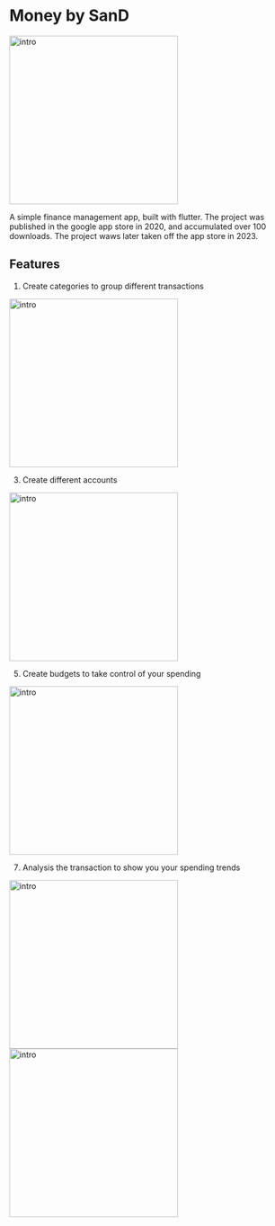 # Money by SanD

<img src="https://github.com/user-attachments/assets/1e497797-0e6f-4601-b713-ed117a2dd61e" alt="intro" width="300"/>


A simple finance management app, built with flutter. The project was published in the google app store in 2020, and accumulated over 100 downloads. The project waws later taken off the app store in 2023.


## Features
1. Create categories to group different transactions

<img src="https://github.com/user-attachments/assets/7d3d4b73-6a55-42d4-9375-0292f67cd5c1" alt="intro" width="300"/>



3. Create different accounts

<img src="https://github.com/user-attachments/assets/438d6993-8533-4e4d-bae2-2a7381b59006" alt="intro" width="300"/>




5. Create budgets to take control of your spending

<img src="https://github.com/user-attachments/assets/b0d74058-797d-4c6d-a635-e643db384f3f" alt="intro" width="300"/>




7. Analysis the transaction to show you your spending trends

<img src="https://github.com/user-attachments/assets/0570c900-9f02-4b84-b36e-f6ac223cc392" alt="intro" width="300"/>

<img src="https://github.com/user-attachments/assets/2390b066-0875-4087-a039-8d14658f3d29" alt="intro" width="300"/>





